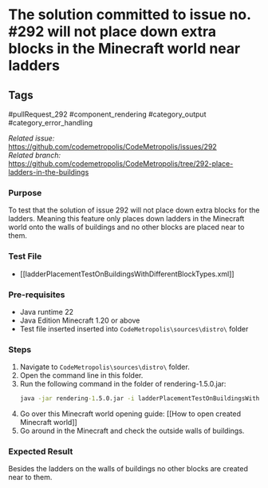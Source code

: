# The solution committed to issue no. #292 will not place down extra blocks in the Minecraft world near  ladders

## Tags
#pullRequest_292 #component_rendering #category_output #category_error_handling

_Related issue:_ https://github.com/codemetropolis/CodeMetropolis/issues/292 <br>
_Related branch:_ https://github.com/codemetropolis/CodeMetropolis/tree/292-place-ladders-in-the-buildings

### Purpose
To test that the solution of issue 292 will not place down extra blocks for the ladders. Meaning this feature only places down ladders in the Minecraft world onto the walls of buildings and no other blocks are placed near to them.

### Test File
- [[ladderPlacementTestOnBuildingsWithDifferentBlockTypes.xml]]

### Pre-requisites
- Java runtime 22
- Java Edition Minecraft 1.20 or above
- Test file inserted inserted into `CodeMetropolis\sources\distro\` folder

### Steps
1. Navigate to `CodeMetropolis\sources\distro\` folder.
2. Open the command line in this folder.
3. Run the following command in the folder of rendering-1.5.0.jar:
    ```cmd
	java -jar rendering-1.5.0.jar -i ladderPlacementTestOnBuildingsWithDifferentBlockTypes.xml -world world 
	```
4. Go over this Minecraft world opening guide: [[How to open created Minecraft world]]
5. Go around in the Minecraft and check the outside walls of buildings.

### Expected Result
Besides the ladders on the walls of buildings no other blocks are created near to them.